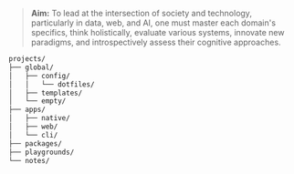 > **Aim:** To lead at the intersection of society and technology, particularly in data, web, and AI, one must master each domain's specifics, think holistically, evaluate various systems, innovate new paradigms, and introspectively assess their cognitive approaches.

```bash
projects/
├── global/
│   ├── config/
│   │   └── dotfiles/
│   ├── templates/
│   └── empty/
├── apps/
│   ├── native/
│   ├── web/
│   └── cli/
├── packages/
├── playgrounds/
└── notes/
```
